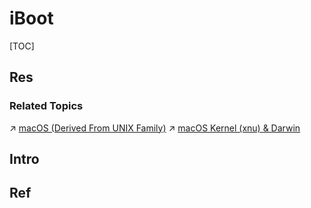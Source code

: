 # iBoot

[TOC]



## Res
### Related Topics
↗ [macOS (Derived From UNIX Family)](../../../../../🥷🏼%20Operating%20Systems%20&%20Kernels%20(Engineering%20Part)/Apple%20Operating%20Systems/macOS%20(Derived%20From%20UNIX%20Family)/macOS%20(Derived%20From%20UNIX%20Family).md)
↗ [macOS Kernel (xnu) & Darwin](../../../../../🥷🏼%20Operating%20Systems%20&%20Kernels%20(Engineering%20Part)/Apple%20Operating%20Systems/macOS%20(Derived%20From%20UNIX%20Family)/📌%20macOS%20Kernel%20(xnu)%20&%20Darwin/macOS%20Kernel%20(xnu)%20&%20Darwin.md)



## Intro


## Ref

